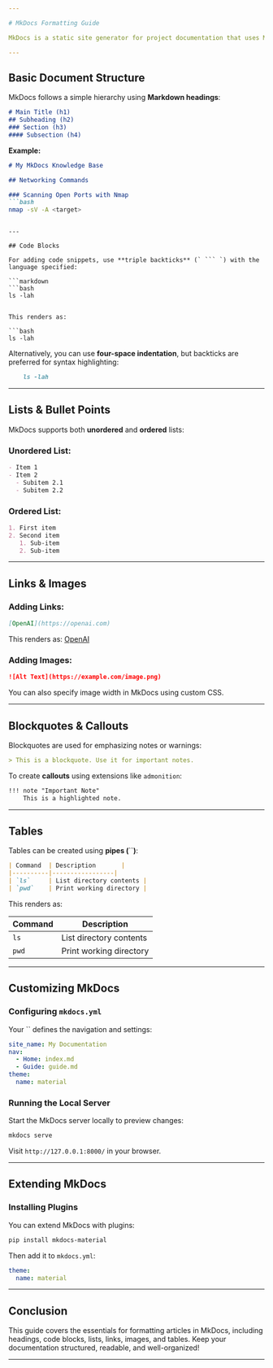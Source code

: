 ```yaml
---

# MkDocs Formatting Guide

MkDocs is a static site generator for project documentation that uses Markdown. This guide covers the essential formatting and structuring tips for writing articles in MkDocs.

---
```


## Basic Document Structure

MkDocs follows a simple hierarchy using **Markdown headings**:

```markdown
# Main Title (h1)
## Subheading (h2)
### Section (h3)
#### Subsection (h4)
```

**Example:**

````markdown
# My MkDocs Knowledge Base

## Networking Commands

### Scanning Open Ports with Nmap
```bash
nmap -sV -A <target>
````

````

---

## Code Blocks

For adding code snippets, use **triple backticks** (` ``` `) with the language specified:

```markdown
```bash
ls -lah
````

````

This renders as:

```bash
ls -lah
````

Alternatively, you can use **four-space indentation**, but backticks are preferred for syntax highlighting:

```markdown
    ls -lah
```

---

## Lists & Bullet Points

MkDocs supports both **unordered** and **ordered** lists:

### Unordered List:

```markdown
- Item 1
- Item 2
  - Subitem 2.1
  - Subitem 2.2
```

### Ordered List:

```markdown
1. First item
2. Second item
   1. Sub-item
   2. Sub-item
```

---

## Links & Images

### Adding Links:

```markdown
[OpenAI](https://openai.com)
```

This renders as: [OpenAI](https://openai.com)

### Adding Images:

```markdown
![Alt Text](https://example.com/image.png)
```

You can also specify image width in MkDocs using custom CSS.

---

## Blockquotes & Callouts

Blockquotes are used for emphasizing notes or warnings:

```markdown
> This is a blockquote. Use it for important notes.
```

To create **callouts** using extensions like `admonition`:

```markdown
!!! note "Important Note"
    This is a highlighted note.
```

---

## Tables

Tables can be created using **pipes (**``**)**:

```markdown
| Command  | Description       |
|----------|-----------------|
| `ls`     | List directory contents |
| `pwd`    | Print working directory |
```

This renders as:

| Command | Description             |
| ------- | ----------------------- |
| `ls`    | List directory contents |
| `pwd`   | Print working directory |

---

## Customizing MkDocs

### Configuring `mkdocs.yml`

Your `` defines the navigation and settings:

```yaml
site_name: My Documentation
nav:
  - Home: index.md
  - Guide: guide.md
theme:
  name: material
```

### Running the Local Server

Start the MkDocs server locally to preview changes:

```bash
mkdocs serve
```

Visit `http://127.0.0.1:8000/` in your browser.

---

## Extending MkDocs

### Installing Plugins

You can extend MkDocs with plugins:

```bash
pip install mkdocs-material
```

Then add it to `mkdocs.yml`:

```yaml
theme:
  name: material
```

---

## Conclusion

This guide covers the essentials for formatting articles in MkDocs, including headings, code blocks, lists, links, images, and tables. Keep your documentation structured, readable, and well-organized!


---

